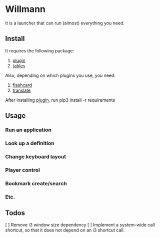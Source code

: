 # Willmann

It is a launcher that can run (almost) everything you need.

## Install

It requires the following package: 

1. [plugin](https://github.com/aotabekov91/plugin)
2. [tables](https://github.com/aotabekov91/tables)

Also, depending on which plugins you use, you need:

1. [flashcard]()
2. [translate]()

After installing [plugin](https://github.com/aotabekov91/plugin), run pip3 install -r requirements

## Usage

### Run an application

### Look up a definition 

### Change keyboard layout

### Player control

### Bookmark create/search

### Etc.

## Todos

[ ] Remove i3 window size dependency
[ ] Implement a system-wide call shortcut, so that it does not depend on an i3 shortcut call.
